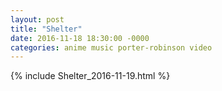 ```yaml
---
layout: post
title: "Shelter"
date: 2016-11-18 18:30:00 -0000
categories: anime music porter-robinson video
---
```


{% include Shelter_2016-11-19.html %}

